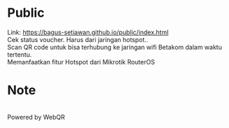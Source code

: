 # Public
Link: https://bagus-setiawan.github.io/public/index.html
<br>Cek status voucher. Harus dari jaringan hotspot..
<br/>Scan QR code untuk bisa terhubung ke jaringan wifi Betakom dalam waktu tertentu.
<br/>Memanfaatkan fitur Hotspot dari Mikrotik RouterOS

# Note
<br/>Powered by WebQR

